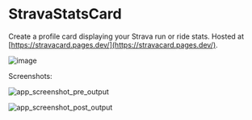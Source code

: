 # StravaStatsCard
Create a profile card displaying your Strava run or ride stats. Hosted at [https://stravacard.pages.dev/](https://stravacard.pages.dev/).

![image](https://github.com/alexandsr/StravaStatsCard/assets/61996958/fc6d5a4a-f7d3-46f7-be2d-9047ac7aef5d)

Screenshots:

![app_screenshot_pre_output](https://github.com/alexandsr/StravaStatsCard/assets/61996958/7a617ba1-30bf-4688-9b54-144a9b287482)

![app_screenshot_post_output](https://github.com/alexandsr/StravaStatsCard/assets/61996958/e56ca5f3-8330-44fb-97f7-4f96c577904e)
